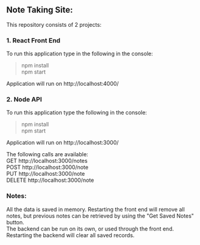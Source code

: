 ## Note Taking Site:

This repository consists of 2 projects:

### 1. React Front End

To run this application type in the following in the console:
> npm install  
> npm start

Application will run on http://localhost:4000/

### 2. Node API
To run this application type the following in the console:
> npm install  
> npm start

Application will run on http://localhost:3000/

The following calls are available:  
GET http://localhost:3000/notes   
POST http://localhost:3000/note   
PUT http://localhost:3000/note   
DELETE http://localhost:3000/note  

### Notes:
All the data is saved in memory.  Restarting the front end will remove all notes, but previous notes can be retrieved by using the "Get Saved Notes" button.  
The backend can be run on its own, or used through the front end.  Restarting the backend will clear all saved records.

